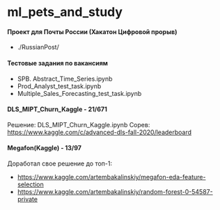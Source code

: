 # ml_pets_and_study

#### Проект для Почты России (Хакатон Цифровой прорыв)
- ./RussianPost/

#### Тестовые задания по вакансиям
- SPB. Abstract_Time_Series.ipynb 
- Prod_Analyst_test_task.ipynb
- Multiple_Sales_Forecasting_test_task.ipynb

#### DLS_MIPT_Churn_Kaggle - 21/671
Решение: DLS_MIPT_Churn_Kaggle.ipynb
Сорев: https://www.kaggle.com/c/advanced-dls-fall-2020/leaderboard

#### Megafon(Kaggle) - 13/97
Доработал свое решение до топ-1:
- https://www.kaggle.com/artembakalinskiy/megafon-eda-feature-selection
- https://www.kaggle.com/artembakalinskiy/random-forest-0-54587-private

